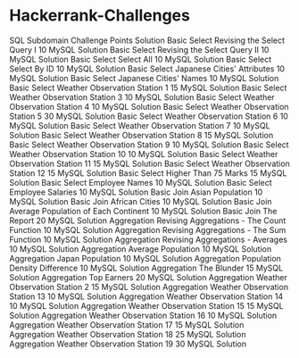 # Hackerrank-Challenges

SQL
Subdomain	Challenge	Points	Solution
Basic Select	Revising the Select Query I	10	MySQL Solution
Basic Select	Revising the Select Query II	10	MySQL Solution
Basic Select	Select All	10	MySQL Solution
Basic Select	Select By ID	10	MySQL Solution
Basic Select	Japanese Cities' Attributes	10	MySQL Solution
Basic Select	Japanese Cities' Names	10	MySQL Solution
Basic Select	Weather Observation Station 1	15	MySQL Solution
Basic Select	Weather Observation Station 3	10	MySQL Solution
Basic Select	Weather Observation Station 4	10	MySQL Solution
Basic Select	Weather Observation Station 5	30	MySQL Solution
Basic Select	Weather Observation Station 6	10	MySQL Solution
Basic Select	Weather Observation Station 7	10	MySQL Solution
Basic Select	Weather Observation Station 8	15	MySQL Solution
Basic Select	Weather Observation Station 9	10	MySQL Solution
Basic Select	Weather Observation Station 10	10	MySQL Solution
Basic Select	Weather Observation Station 11	15	MySQL Solution
Basic Select	Weather Observation Station 12	15	MySQL Solution
Basic Select	Higher Than 75 Marks	15	MySQL Solution
Basic Select	Employee Names	10	MySQL Solution
Basic Select	Employee Salaries	10	MySQL Solution
Basic Join	Asian Population	10	MySQL Solution
Basic Join	African Cities	10	MySQL Solution
Basic Join	Average Population of Each Continent	10	MySQL Solution
Basic Join	The Report	20	MySQL Solution
Aggregation	Revising Aggregations - The Count Function	10	MySQL Solution
Aggregation	Revising Aggregations - The Sum Function	10	MySQL Solution
Aggregation	Revising Aggregations - Averages	10	MySQL Solution
Aggregation	Average Population	10	MySQL Solution
Aggregation	Japan Population	10	MySQL Solution
Aggregation	Population Density Difference	10	MySQL Solution
Aggregation	The Blunder	15	MySQL Solution
Aggregation	Top Earners	20	MySQL Solution
Aggregation	Weather Observation Station 2	15	MySQL Solution
Aggregation	Weather Observation Station 13	10	MySQL Solution
Aggregation	Weather Observation Station 14	10	MySQL Solution
Aggregation	Weather Observation Station 15	15	MySQL Solution
Aggregation	Weather Observation Station 16	10	MySQL Solution
Aggregation	Weather Observation Station 17	15	MySQL Solution
Aggregation	Weather Observation Station 18	25	MySQL Solution
Aggregation	Weather Observation Station 19	30	MySQL Solution
